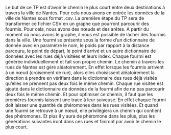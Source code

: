 Le but de ce TP est d’avoir le chemin le plus court entre deux destinations à travers la ville de Nantes. 
Pour cela nous avons en entrée les données de la ville de Nantes sous format .csv. La première étape du TP sera de transformer ce fichier CSV en un graphe que pourront parcourir des fourmis. Pour cela, nous avons des nœuds et des arêtes. A partir du moment où nous avons le graphe, il nous est possible de lâcher des fourmis dans la ville.
Une fourmi se présente sous la forme d’un dictionnaire de donnée avec en paramètre le nom, le poids par rapport à la distance parcouru, le point de départ, le point d’arrivé et un autre dictionnaire de données avec les rues déjà visitées et leurs index. Chaque fourmi est générée individuellement et fait son propre chemin. 
Le chemin à travers les rues de Nantes est géré aléatoirement. En effet lorsque les fourmis arrivent à un nœud (croisement de rue), alors elles choisissent aléatoirement la direction à prendre en vérifiant dans le dictionnaire des rues déjà visités qu’elles ne prennent pas deux fois le même chemin. Chaque rue visitée est ajouté dans le dictionnaire de données de la fourmi afin de ne pas parcourir deux fois le même chemin. Et pour optimiser ce chemin, il faut que les premières fourmis laissent une trace à leur suiveuse.
En effet chaque fourmi doit laisser une quantité de phéromones dans les rues visitées. Et quand une fourmi se retrouve à un nœud, elle privilégiera un chemin qui contient des phéromones. Et plus il y aura de phéromone dans les plus, plus les générations suivantes iront dans ces rues et finiront par avoir le chemin le plus court.
